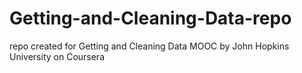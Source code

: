 # Getting-and-Cleaning-Data-repo
repo created for Getting and Cleaning Data MOOC by John Hopkins University on Coursera

